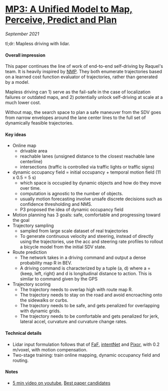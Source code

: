 # [MP3: A Unified Model to Map, Perceive, Predict and Plan](https://arxiv.org/abs/2101.06806)

_September 2021_

tl;dr: Mapless driving with lidar.

#### Overall impression
This paper continues the line of work of end-to-end self-driving by Raquel's team. It is heavily inspired by [NMP](nmp.md). They both enumerate trajectories based on a learned cost function evaluator of trajectories, rather than generated by a model.

Mapless driving can 1) serve as the fail-safe in the case of localization failures or outdated maps, and 2) potentially unlock self-driving at scale at a much lower cost.

Without map, the search space to plan a safe maneuver from the SDV goes from narrow envelopes around the lane center lines to the full set of dynamically feasible trajectories.

#### Key ideas
- Online map
	- drivable area
	- reachable lanes (unsigned distance to the closest reachable lane centerline)
	- intersections (traffic is controlled via traffic lights or traffic signs)
- dynamic occupancy field = initial occupancy + temporal motion field (11 x 0.5 = 5 s)
	- which space is occupied by dynamic objects and how do they move over time.
	- computation is agnostic to the number of objects.
	- usually motion forecasting involve unsafe discrete decisions such as confidence thresholding and NMS.
	- P3 proposed the idea of dynamic occupancy field
- Motion planning has 3 goals: safe, comfortable and progressing toward the goal
- Trajectory sampling
	- sampled from large scale dataset of real trajectories
	- To generate continuous velocity and steering, instead of directly using the trajectories, use the acc and steering rate profiles to rollout a bicycle model from the initial SDV state.
- Route prediction
	- The network takes in a driving command and output a dense probability map R in BEV.
	- A driving command is characterized by a tuple (a, d) where a = {keep, left, right} and d is longitudinal distance to action. This is similar to command given by the GPS
- Trajectory scoring
	- The trajectory needs to overlap high with route map R.
	- The trajectory needs to stay on the road and avoid encroaching onto the sidewalks or curbs.
	- The trajectory needs to be safe, and gets penalized for overlapping with dynamic grids.
	- The trajectory needs to be comfortable and gets penalized for jerk, lateral accel, curvature and curvature change rates.

#### Technical details
- Lidar input formulation follows that of [FaF](faf.md), [intentNet](intentnet.md) and [Pixor](pixor.md), with 0.2 m/voxel, with motion compensation.
- Two-stage training: train online mapping, dynamic occupancy field and routing.

#### Notes
- [5 min video on youtube](https://www.youtube.com/watch?v=8LPrYcWZaRc), [Best paper candidates](http://cvpr2021.thecvf.com/node/290)